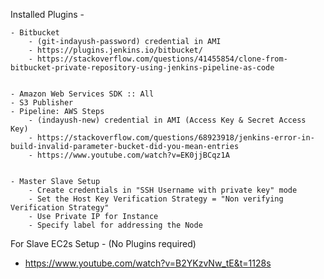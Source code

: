 Installed Plugins - 
    
    - Bitbucket
        - (git-indayush-password) credential in AMI
        - https://plugins.jenkins.io/bitbucket/
        - https://stackoverflow.com/questions/41455854/clone-from-bitbucket-private-repository-using-jenkins-pipeline-as-code        
    
    
    - Amazon Web Services SDK :: All
    - S3 Publisher
    - Pipeline: AWS Steps
        - (indayush-new) credential in AMI (Access Key & Secret Access Key)
        - https://stackoverflow.com/questions/68923918/jenkins-error-in-build-invalid-parameter-bucket-did-you-mean-entries
        - https://www.youtube.com/watch?v=EK0jjBCqz1A


    - Master Slave Setup
        - Create credentials in "SSH Username with private key" mode
        - Set the Host Key Verification Strategy = "Non verifying Verification Strategy"
        - Use Private IP for Instance
        - Specify label for addressing the Node 



For Slave EC2s Setup -
(No Plugins required)
- https://www.youtube.com/watch?v=B2YKzvNw_tE&t=1128s 
